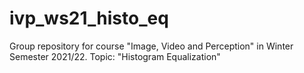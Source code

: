 # ivp_ws21_histo_eq

Group repository for course "Image, Video and Perception" in Winter Semester 2021/22. Topic: "Histogram Equalization"